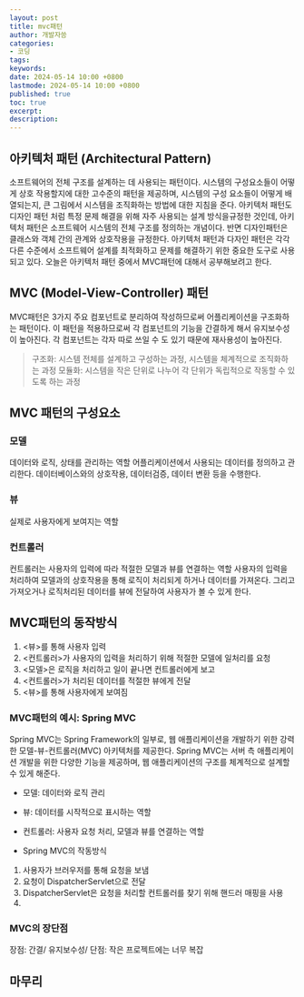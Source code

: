 ```yaml
---
layout: post
title: mvc패턴
author: 개발자씅
categories: 
- 코딩
tags: 
keywords: 
date: 2024-05-14 10:00 +0800
lastmode: 2024-05-14 10:00 +0800
published: true
toc: true
excerpt: 
description: 
---
```


## 아키텍처 패턴 (Architectural Pattern)
소프트웨어의 전체 구조를 설계하는 데 사용되는 패턴이다. 
시스템의 구성요소들이 어떻게 상호 작용할지에 대한 고수준의 패턴을 제공하며, 시스템의 구성 요소들이 어떻게 배열되는지, 큰 그림에서 시스템을 조직화하는 방법에 대한 지침을 준다. 
아키텍처 패턴도 디자인 패턴 처럼 특정 문제 해결을 위해 자주 사용되는 설계 방식을규정한 것인데, 아키텍처 패턴은 소프트웨어 시스템의 전체 구조를 정의하는 개념이다. 반면 디자인패턴은 클래스와 객체 간의 관계와 상호작용을 규정한다. 아키텍처 패턴과 다자인 패턴은 각각 다른 수준에서 소프트웨어 설계를 최적화하고 문제를 해결하기 위한 중요한 도구로 사용되고 있다.
오늘은 아키텍처 패턴 중에서 MVC패턴에 대해서 공부해보려고 한다.

## MVC (Model-View-Controller) 패턴

MVC패턴은 3가지 주요 컴포넌트로 분리하여 작성하므로써 어플리케이션을 구조화하는 패턴이다. 이 패턴을 적용하므로써 각 컴포넌트의 기능을 간결하게 해서 유지보수성이 높아진다.  각 컴포넌트는 각자 따로 쓰일 수 도 있기 때문에 재사용성이 높아진다. 
>구조화: 시스템 전체를 설계하고 구성하는 과정, 시스템을 체계적으로 조직화하는 과정
>모듈화: 시스템을 작은 단위로 나누어 각 단위가 독립적으로 작동할 수 있도록 하는 과정
##  MVC 패턴의 구성요소

### 모델
데이터와 로직, 상태를 관리하는 역할
어플리케이션에서 사용되는 데이터를 정의하고 관리한다. 데이터베이스와의 상호작용, 데이터검증, 데이터 변환 등을 수행한다.

### 뷰
실제로 사용자에게 보여지는 역할

### 컨트롤러
컨트롤러는 사용자의 입력에 따라 적절한 모델과 뷰를 연결하는 역할
사용자의 입력을 처리하여 모델과의 상호작용을 통해 로직이 처리되게 하거나 데이터를 가져온다. 그리고 가져오거나 로직처리된 데이터를 뷰에 전달하여 사용자가 볼 수 있게 한다.

## MVC패턴의 동작방식
1. <뷰>를 통해 사용자 입력
2. <컨트롤러>가 사용자의 입력을 처리하기 위해 적절한 모델에 일처리를 요청
3. <모델>은 로직을 처리하고 일이 끝나면 컨트롤러에게 보고
4. <컨트롤러>가 처리된 데이터를 적절한 뷰에게 전달
5. <뷰>를 통해 사용자에게 보여짐

### MVC패턴의 예시: Spring MVC
Spring MVC는 Spring Framework의 일부로, 웹 애플리케이션을 개발하기 위한 강력한 모델-뷰-컨트롤러(MVC) 아키텍처를 제공한다. Spring MVC는 서버 측 애플리케이션 개발을 위한 다양한 기능을 제공하며, 웹 애플리케이션의 구조를 체계적으로 설계할 수 있게 해준다.

- 모델: 데이터와 로직 관리
- 뷰: 데이터를 시작적으로 표시하는 역할
- 컨트롤러: 사용자 요청 처리, 모델과 뷰를 연결하는 역할

- Spring MVC의 작동방식
1. 사용자가 브러우저를 통해 요청을 보냄
2. 요청이 DispatcherServlet으로 전달
3. DispatcherServlet은 요청을 처리할 컨트롤러를 찾기 위해 핸드러 매핑을 사용
4. 

### MVC의 장단점
장점: 간결/ 유지보수성/
단점: 작은 프로젝트에는 너무 복잡

## 마무리